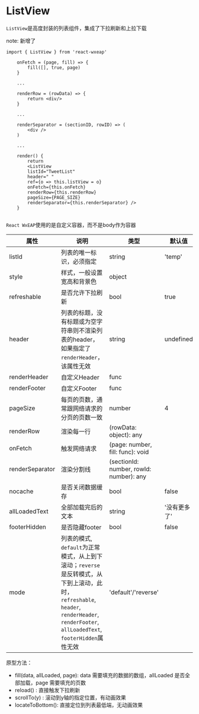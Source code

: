 # ListView
`ListView`是高度封装的列表组件，集成了下拉刷新和上拉下载

note: 新增了

```
import { ListView } from 'react-wxeap'

	onFetch = (page, fill) => {
		fill([], true, page)
	}

    ...

	renderRow = (rowData) => {
		return <div/>
	}

    ...

    renderSeparator = (sectionID, rowID) => (
		<div />
	)

    ...

    render() {
        return 
        <ListView
        listId="TweetList"
        header=" "
        ref={o => this.listView = o}
        onFetch={this.onFetch}
        renderRow={this.renderRow}
        pageSize={PAGE_SIZE}
        renderSeparator={this.renderSeparator} />
    }
     
```

`React WxEAP`使用的是自定义容器，而不是body作为容器


| 属性 | 说明 | 类型 | 默认值 |
| ----|-----|------|------ |
| listId    | 列表的唯一标识，必须指定     | string  | 'temp'  |
| style | 样式，一般设置宽高和背景色 | object | |
| refreshable    | 是否允许下拉刷新  | bool |  true  |
| header   | 列表的标题，没有标题或为空字符串则不渲染列表的header，如果指定了`renderHeader`，该属性无效  | string | undefined  |
| renderHeader | 自定义Header | func | |
| renderFooter | 自定义Footer | func | |
| pageSize | 每页的页数，通常跟网络请求的分页的页数一致  | number |  4 |
| renderRow | 渲染每一行  |  (rowData: object): any |   |
| onFetch | 触发网络请求 | (page: number, fill: func): void |  |
| renderSeparator | 渲染分割线 | (sectionId: number, rowId: number): any| |
| nocache | 是否关闭数据缓存 | bool | false |
| allLoadedText | 全部加载完后的文本 | string | '没有更多了' |
| footerHidden | 是否隐藏footer | bool | false |
| mode | 列表的模式, `default`为正常模式，从上到下滚动；`reverse`是反转模式，从下到上滚动，此时，`refreshable`, `header`, `renderHeader`, `renderFooter`, `allLoadedText`, `footerHidden`属性无效  | 'default'/'reverse' |

原型方法：

* fill(data, allLoaded, page): data 需要填充的数据的数组，allLoaded 是否全部加载，page 需要填充的页数
* reload() : 直接触发下拉刷新
* scrollTo(y) : 滚动到y轴的指定位置，有动画效果
* locateToBottom(): 直接定位到列表最低端，无动画效果  